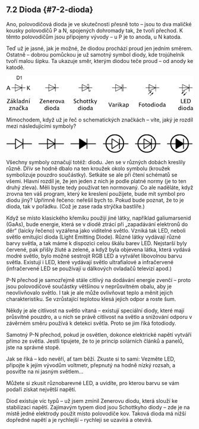 ## 7.2 Dioda {#7-2-dioda}

Ano, polovodičová dioda je ve skutečnosti přesně toto – jsou to dva maličké kousky polovodičů P a N, spojených dohromady tak, že tvoří přechod. K těmto polovodičům jsou připojeny vývody – u P je to anoda, u N katoda.

Teď už je jasné, jak je možné, že diodou prochází proud jen jedním směrem. Ostatně – dobrou pomůckou je už samotný symbol diody, kde trojúhelník tvoří malou šipku. Ta ukazuje směr, kterým diodou teče proud – od anody ke katodě.

![87-1.png](images/000111.png)

Mimochodem, když už je řeč o schematických značkách – víte, jaký je rozdíl mezi následujícími symboly?

![87-2.png](images/000169.png)

Všechny symboly označují totéž: diodu. Jen se v různých dobách kreslily různě. Dřív se hodně dbalo na ten kroužek okolo symbolu (kroužek symbolizuje pouzdro součástky). Setkáte se ale při čtení schématů se všemi. Hlavní rozdíl je, že jen jeden z nich je podle platné normy (je to ten druhý zleva). Měli byste tedy používat ten normovaný. Co ale naděláte, když zrovna ten váš program, který ke kreslení použijete, bude mít symbol pro diodu jiný? Upřímně řečeno: neřešil bych to. Pokud bude poznat, že to je dioda, tak v pořádku. (Což je zase rada strýčka bastlíře.)

Když se místo klasického křemíku použijí jiné látky, například galiumarsenid (GaAs), bude energie, která se v diodě ztrácí při „zapadávání elektronů do děr“ (laicky řečeno) vyzářena jako viditelné světlo. Vzniká tak LED, neboli světlo emitující dioda (Light Emitting Diode). Různé látky vydávají různé barvy světla, a tak máme k dispozici celou škálu barev LED. Nejstarší byly červené, pak přišly žluté a zelené, a když byla objevena látka, která vydává modré světlo, bylo možné sestrojit RGB LED a vytvářet libovolnou barvu světla. Existují i LED, které vydávají světlo ultrafialové a infračervené (infračervené LED se používají u dálkových ovladačů televizí apod.)

P-N přechod je samozřejmě stále citlivý na dodávání energie zvenčí – proto jsou polovodičové součástky většinou v neprůsvitném obalu, aby je neovlivňovalo světlo. I tak je ale může ovlivňovat teplo a měnit jejich charakteristiku. Se vzrůstající teplotou klesá jejich odpor a roste šum.

Někdy je ale citlivost na světlo vítaná – existují speciální diody, které mají průsvitné pouzdro, a u nich se právě citlivost na světlo a snižování odporu v závěrném směru používá k detekci světla. Proto se jim říká fotodiody.

Samotný P-N přechod, pokud je osvětlen, dokonce elektrické napětí vytváří přímo ze světla. Jestli tipujete, že to je princip solárních článků a panelů, jste na správné stopě.

Jak se říká – kdo nevěří, ať tam běží. Zkuste si to sami: Vezměte LED, připojte k jejím vývodům voltmetr, přepnutý na hodně nízký rozsah, a posviťte na ni jasným světlem…

Můžete si zkusit různobarevné LED, a uvidíte, pro kterou barvu se vám podaří získat největší napětí.

Diod existuje víc typů – už jsem zmínil Zenerovu diodu, která slouží ke stabilizaci napětí. Zajímavým typem diod jsou Schottkyho diody – zde je na místě jedné elektrody použit místo polovodiče kov. Taková dioda má nižší dopředné napětí a je rychlejší – rychleji se uzavírá a otevírá.
